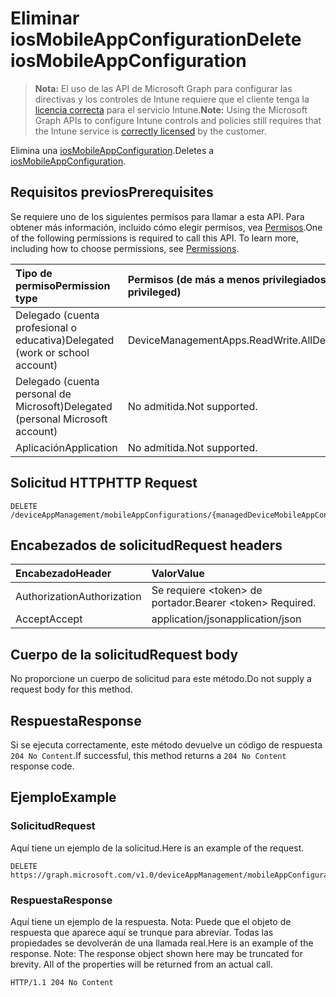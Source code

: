 # <a name="delete-iosmobileappconfiguration"></a><span data-ttu-id="0b0da-101">Eliminar iosMobileAppConfiguration</span><span class="sxs-lookup"><span data-stu-id="0b0da-101">Delete iosMobileAppConfiguration</span></span>

> <span data-ttu-id="0b0da-102">**Nota:** El uso de las API de Microsoft Graph para configurar las directivas y los controles de Intune requiere que el cliente tenga la [licencia correcta](https://go.microsoft.com/fwlink/?linkid=839381) para el servicio Intune.</span><span class="sxs-lookup"><span data-stu-id="0b0da-102">**Note:** Using the Microsoft Graph APIs to configure Intune controls and policies still requires that the Intune service is [correctly licensed](https://go.microsoft.com/fwlink/?linkid=839381) by the customer.</span></span>

<span data-ttu-id="0b0da-103">Elimina una [iosMobileAppConfiguration](../resources/intune_apps_iosmobileappconfiguration.md).</span><span class="sxs-lookup"><span data-stu-id="0b0da-103">Deletes a [iosMobileAppConfiguration](../resources/intune_apps_iosmobileappconfiguration.md).</span></span>
## <a name="prerequisites"></a><span data-ttu-id="0b0da-104">Requisitos previos</span><span class="sxs-lookup"><span data-stu-id="0b0da-104">Prerequisites</span></span>
<span data-ttu-id="0b0da-p101">Se requiere uno de los siguientes permisos para llamar a esta API. Para obtener más información, incluido cómo elegir permisos, vea [Permisos](../../../concepts/permissions_reference.md).</span><span class="sxs-lookup"><span data-stu-id="0b0da-p101">One of the following permissions is required to call this API. To learn more, including how to choose permissions, see [Permissions](../../../concepts/permissions_reference.md).</span></span>

|<span data-ttu-id="0b0da-107">Tipo de permiso</span><span class="sxs-lookup"><span data-stu-id="0b0da-107">Permission type</span></span>|<span data-ttu-id="0b0da-108">Permisos (de más a menos privilegiados)</span><span class="sxs-lookup"><span data-stu-id="0b0da-108">Permissions (from most to least privileged)</span></span>|
|:---|:---|
|<span data-ttu-id="0b0da-109">Delegado (cuenta profesional o educativa)</span><span class="sxs-lookup"><span data-stu-id="0b0da-109">Delegated (work or school account)</span></span>|<span data-ttu-id="0b0da-110">DeviceManagementApps.ReadWrite.All</span><span class="sxs-lookup"><span data-stu-id="0b0da-110">DeviceManagementApps.ReadWrite.All</span></span>|
|<span data-ttu-id="0b0da-111">Delegado (cuenta personal de Microsoft)</span><span class="sxs-lookup"><span data-stu-id="0b0da-111">Delegated (personal Microsoft account)</span></span>|<span data-ttu-id="0b0da-112">No admitida.</span><span class="sxs-lookup"><span data-stu-id="0b0da-112">Not supported.</span></span>|
|<span data-ttu-id="0b0da-113">Aplicación</span><span class="sxs-lookup"><span data-stu-id="0b0da-113">Application</span></span>|<span data-ttu-id="0b0da-114">No admitida.</span><span class="sxs-lookup"><span data-stu-id="0b0da-114">Not supported.</span></span>|

## <a name="http-request"></a><span data-ttu-id="0b0da-115">Solicitud HTTP</span><span class="sxs-lookup"><span data-stu-id="0b0da-115">HTTP Request</span></span>
<!-- {
  "blockType": "ignored"
}
-->
``` http
DELETE /deviceAppManagement/mobileAppConfigurations/{managedDeviceMobileAppConfigurationId}
```

## <a name="request-headers"></a><span data-ttu-id="0b0da-116">Encabezados de solicitud</span><span class="sxs-lookup"><span data-stu-id="0b0da-116">Request headers</span></span>
|<span data-ttu-id="0b0da-117">Encabezado</span><span class="sxs-lookup"><span data-stu-id="0b0da-117">Header</span></span>|<span data-ttu-id="0b0da-118">Valor</span><span class="sxs-lookup"><span data-stu-id="0b0da-118">Value</span></span>|
|:---|:---|
|<span data-ttu-id="0b0da-119">Authorization</span><span class="sxs-lookup"><span data-stu-id="0b0da-119">Authorization</span></span>|<span data-ttu-id="0b0da-120">Se requiere &lt;token&gt; de portador.</span><span class="sxs-lookup"><span data-stu-id="0b0da-120">Bearer &lt;token&gt; Required.</span></span>|
|<span data-ttu-id="0b0da-121">Accept</span><span class="sxs-lookup"><span data-stu-id="0b0da-121">Accept</span></span>|<span data-ttu-id="0b0da-122">application/json</span><span class="sxs-lookup"><span data-stu-id="0b0da-122">application/json</span></span>|

## <a name="request-body"></a><span data-ttu-id="0b0da-123">Cuerpo de la solicitud</span><span class="sxs-lookup"><span data-stu-id="0b0da-123">Request body</span></span>
<span data-ttu-id="0b0da-124">No proporcione un cuerpo de solicitud para este método.</span><span class="sxs-lookup"><span data-stu-id="0b0da-124">Do not supply a request body for this method.</span></span>

## <a name="response"></a><span data-ttu-id="0b0da-125">Respuesta</span><span class="sxs-lookup"><span data-stu-id="0b0da-125">Response</span></span>
<span data-ttu-id="0b0da-126">Si se ejecuta correctamente, este método devuelve un código de respuesta `204 No Content`.</span><span class="sxs-lookup"><span data-stu-id="0b0da-126">If successful, this method returns a `204 No Content` response code.</span></span>

## <a name="example"></a><span data-ttu-id="0b0da-127">Ejemplo</span><span class="sxs-lookup"><span data-stu-id="0b0da-127">Example</span></span>
### <a name="request"></a><span data-ttu-id="0b0da-128">Solicitud</span><span class="sxs-lookup"><span data-stu-id="0b0da-128">Request</span></span>
<span data-ttu-id="0b0da-129">Aquí tiene un ejemplo de la solicitud.</span><span class="sxs-lookup"><span data-stu-id="0b0da-129">Here is an example of the request.</span></span>
``` http
DELETE https://graph.microsoft.com/v1.0/deviceAppManagement/mobileAppConfigurations/{managedDeviceMobileAppConfigurationId}
```

### <a name="response"></a><span data-ttu-id="0b0da-130">Respuesta</span><span class="sxs-lookup"><span data-stu-id="0b0da-130">Response</span></span>
<span data-ttu-id="0b0da-p102">Aquí tiene un ejemplo de la respuesta. Nota: Puede que el objeto de respuesta que aparece aquí se trunque para abreviar. Todas las propiedades se devolverán de una llamada real.</span><span class="sxs-lookup"><span data-stu-id="0b0da-p102">Here is an example of the response. Note: The response object shown here may be truncated for brevity. All of the properties will be returned from an actual call.</span></span>
``` http
HTTP/1.1 204 No Content
```








